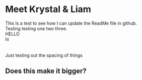 # Meet Krystal & Liam

This Is a test to see how I can update the ReadMe file in github. <br>
Testing testing one two three. <br>
HELLO <br>
hi
<br>
<br>
<br>
Just testing out the spacing of things 
<h2>Does this make it bigger?<h2>